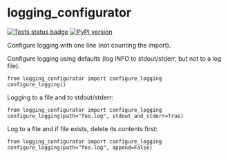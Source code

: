 # logging_configurator
[![Tests status badge](https://github.com/Dmitrii-I/logging_configurator/workflows/tests/badge.svg?branch=master)](https://github.com/Dmitrii-I/logging_configurator/actions?query=workflow%3Atests)
[![PyPI version](https://badge.fury.io/py/logging-configurator.svg)](https://badge.fury.io/py/logging-configurator)

Configure logging with one line (not counting the import).


Configure logging using defaults (log INFO to stdout/stderr, but not to a log file):
```
from logging_configurator import configure_logging
configure_logging()
```

Logging to a file and to stdout/stderr:
```
from logging_configurator import configure_logging
configure_logging(path="foo.log", stdout_and_stderr=True)
```

Log to a file and if file exists, delete its contents first:
```
from logging_configurator import configure_logging
configure_logging(path="foo.log", append=False)
```
